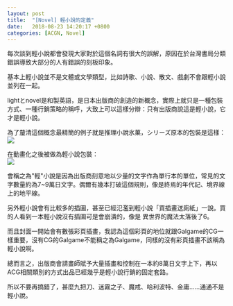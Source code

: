 ```yaml
---
layout: post
title:  "[Novel] 輕小說的定義"
date:   2018-08-23 14:20:17 +0800
categories: [ACGN, Novel]
---
```


每次談到輕小說都會發現大家對於這個名詞有很大的誤解，原因在於台灣書局分類錯誤導致大部分的人有錯誤的刻板印象。

基本上輕小說並不是文體或文學類型，比如詩歌、小說、散文、戲劇不會跟輕小說並列在一起。

lightとnovel是和製英語，是日本出版商的創造的新概念，實際上就只是一種包裝方式、一種行銷策略的稱呼，大致上可以這樣分辯：只有出版商說這是輕小說，它才是輕小說。

為了釐清這個概念最精簡的例子就是推理小說氷菓，シリーズ原本的包裝是這樣：  
![](/Images/Novel/冰菓_0.jpg)


在動畫化之後被做為輕小說包裝：  
![](/Images/Novel/冰菓_1.jpg)

會稱之為"輕"小說是因為出版商刻意地以少量的文字作為單行本的單位，常見的文字數量約為7~9萬日文字。偶爾有幾本打破這個規則，像是終焉的年代記、境界線上的地平線。

另外輕小說會有比較多的插圖，甚至已經氾濫到輕小說「買插畫送廁紙」一說。買的人看到一本輕小說沒有插圖可是會崩潰的，像是 異世界的魔法太落後了6。

而且封面一開始會有數張彩頁插畫，我認為這個彩頁的地位就跟Galgame的CG一樣重要，沒有CG的Galgame不能稱之為Galgame，同樣的沒有彩頁插畫不該稱為輕小說啊。

總而言之，出版商會請畫師賦予大量插畫和控制在一本約8萬日文字上下，再以ACG相關類別的方式出品已經幾乎是輕小說行銷的固定套路。

所以不要再搞錯了，甚麼九把刀、迷霧之子、魔戒、哈利波特、金庸……通通不是輕小說。